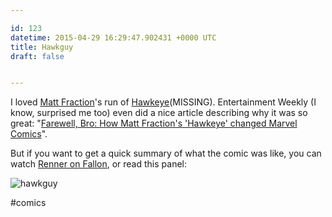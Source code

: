 ```yaml
---

id: 123
datetime: 2015-04-29 16:29:47.902431 +0000 UTC
title: Hawkguy
draft: false


---
```


I loved [Matt Fraction](https://en.wikipedia.org/wiki/Matt_Fraction)'s run of [Hawkeye](https://en.wikipedia.org/wiki/Hawkeye_%!c(MISSING)omics%!)(MISSING). Entertainment Weekly (I know, surprised me too) even did a nice article describing why it was so great: "[Farewell, Bro: How Matt Fraction's 'Hawkeye' changed Marvel Comics](http://www.ew.com/article/2015/03/02/farewell-bro-how-matt-fractions-hawkeye-changed-marvel-comics)".

But if you want to get a quick summary of what the comic was like, you can watch [Renner on Fallon](https://www.youtube.com/watch?v=aQ27iS1mkuo), or read this panel:

![hawkguy](https://s3.amazonaws.com/f.cl.ly/items/1f3d1y0X3Q0j2G2G0y3D/Hawkguy.jpg)

#comics
